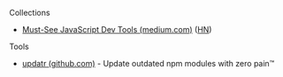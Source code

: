 Collections

* [Must-See JavaScript Dev Tools (medium.com)](https://medium.com/javascript-scene/must-see-javascript-dev-tools-that-put-other-dev-tools-to-shame-aca6d3e3d925#.1zhml2mk3) ([HN](https://news.ycombinator.com/item?id=10645170))


Tools

* [updatr (github.com)](https://github.com/peerigon/updtr) - Update outdated npm modules with zero pain™
